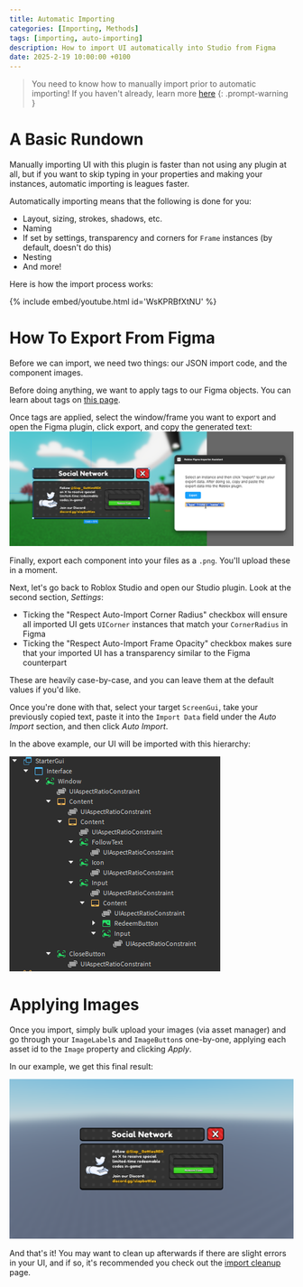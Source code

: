 ```yaml
---
title: Automatic Importing
categories: [Importing, Methods]
tags: [importing, auto-importing]
description: How to import UI automatically into Studio from Figma
date: 2025-2-19 10:00:00 +0100
---
```


<!-- markdownlint-capture -->
<!-- markdownlint-disable -->
> You need to know how to manually import prior to automatic importing! If you haven't already, learn more [here](/posts/manualimporting/)
{: .prompt-warning }
<!-- markdownlint-restore -->

# A Basic Rundown
Manually importing UI with this plugin is faster than not using any plugin at all, but if you want to skip typing in your properties and making your instances, automatic importing is leagues faster.

Automatically importing means that the following is done for you:
* Layout, sizing, strokes, shadows, etc.
* Naming
* If set by settings, transparency and corners for `Frame` instances (by default, doesn't do this)
* Nesting
* And more!

Here is how the import process works:

{% include embed/youtube.html id='WsKPRBfXtNU' %}

# How To Export From Figma
Before we can import, we need two things: our JSON import code, and the component images.

Before doing anything, we want to apply tags to our Figma objects. You can learn about tags on [this page](/posts/importtags/).

Once tags are applied, select the window/frame you want to export and open the Figma plugin, click export, and copy the generated text:
![](../assets/docs/automaticimporting/exportExample.png)

Finally, export each component into your files as a `.png`. You'll upload these in a moment.

Next, let's go back to Roblox Studio and open our Studio plugin. Look at the second section, *Settings*:
* Ticking the "Respect Auto-Import Corner Radius" checkbox will ensure all imported UI gets `UICorner` instances that match your `CornerRadius` in Figma
* Ticking the "Respect Auto-Import Frame Opacity" checkbox makes sure that your imported UI has a transparency similar to the Figma counterpart

These are heavily case-by-case, and you can leave them at the default values if you'd like.

Once you're done with that, select your target `ScreenGui`, take your previously copied text, paste it into the `Import Data` field under the *Auto Import* section, and then click *Auto Import*.

In the above example, our UI will be imported with this hierarchy:

![](../assets/docs/automaticimporting/studioHierarchy.png)

# Applying Images
Once you import, simply bulk upload your images (via asset manager) and go through your `ImageLabel`s and `ImageButton`s one-by-one, applying each asset id to the `Image` property and clicking *Apply*.

In our example, we get this final result:

![](../assets/docs/automaticimporting/finalResult.png)

And that's it! You may want to clean up afterwards if there are slight errors in your UI, and if so, it's recommended you check out the [import cleanup](/posts/importcleanup) page.
